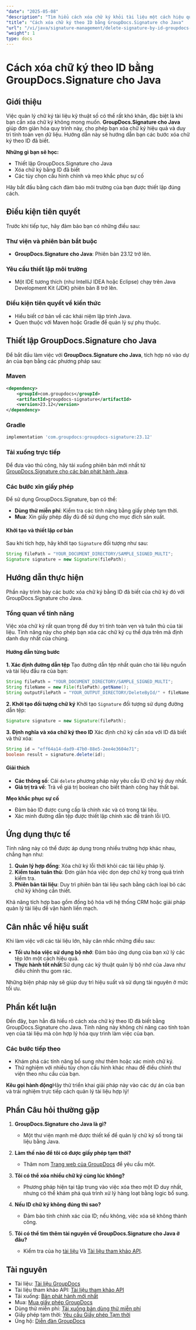 ```yaml
---
"date": "2025-05-08"
"description": "Tìm hiểu cách xóa chữ ký khỏi tài liệu một cách hiệu quả bằng GroupDocs.Signature cho Java. Hướng dẫn này bao gồm các bước thiết lập, xóa và mẹo khắc phục sự cố."
"title": "Cách xóa chữ ký theo ID bằng GroupDocs.Signature cho Java"
"url": "/vi/java/signature-management/delete-signature-by-id-groupdocs-signature-java/"
"weight": 1
type: docs
---
```

# Cách xóa chữ ký theo ID bằng GroupDocs.Signature cho Java

## Giới thiệu

Việc quản lý chữ ký tài liệu kỹ thuật số có thể rất khó khăn, đặc biệt là khi bạn cần xóa chữ ký không mong muốn. **GroupDocs.Signature cho Java** giúp đơn giản hóa quy trình này, cho phép bạn xóa chữ ký hiệu quả và duy trì tính toàn vẹn dữ liệu. Hướng dẫn này sẽ hướng dẫn bạn các bước xóa chữ ký theo ID đã biết.

**Những gì bạn sẽ học:**
- Thiết lập GroupDocs.Signature cho Java
- Xóa chữ ký bằng ID đã biết
- Các tùy chọn cấu hình chính và mẹo khắc phục sự cố

Hãy bắt đầu bằng cách đảm bảo môi trường của bạn được thiết lập đúng cách.

## Điều kiện tiên quyết

Trước khi tiếp tục, hãy đảm bảo bạn có những điều sau:

### Thư viện và phiên bản bắt buộc
- **GroupDocs.Signature cho Java**: Phiên bản 23.12 trở lên.

### Yêu cầu thiết lập môi trường
- Một IDE tương thích (như IntelliJ IDEA hoặc Eclipse) chạy trên Java Development Kit (JDK) phiên bản 8 trở lên.

### Điều kiện tiên quyết về kiến thức
- Hiểu biết cơ bản về các khái niệm lập trình Java.
- Quen thuộc với Maven hoặc Gradle để quản lý sự phụ thuộc.

## Thiết lập GroupDocs.Signature cho Java

Để bắt đầu làm việc với **GroupDocs.Signature cho Java**, tích hợp nó vào dự án của bạn bằng các phương pháp sau:

### Maven
```xml
<dependency>
    <groupId>com.groupdocs</groupId>
    <artifactId>groupdocs-signature</artifactId>
    <version>23.12</version>
</dependency>
```

### Gradle
```gradle
implementation 'com.groupdocs:groupdocs-signature:23.12'
```

### Tải xuống trực tiếp
Để đưa vào thủ công, hãy tải xuống phiên bản mới nhất từ [GroupDocs.Signature cho các bản phát hành Java](https://releases.groupdocs.com/signature/java/).

### Các bước xin giấy phép
Để sử dụng GroupDocs.Signature, bạn có thể:
- **Dùng thử miễn phí**: Kiểm tra các tính năng bằng giấy phép tạm thời.
- **Mua**: Xin giấy phép đầy đủ để sử dụng cho mục đích sản xuất.

#### Khởi tạo và thiết lập cơ bản
Sau khi tích hợp, hãy khởi tạo `Signature` đối tượng như sau:

```java
String filePath = "YOUR_DOCUMENT_DIRECTORY/SAMPLE_SIGNED_MULTI";
Signature signature = new Signature(filePath);
```

## Hướng dẫn thực hiện

Phần này trình bày các bước xóa chữ ký bằng ID đã biết của chữ ký đó với GroupDocs.Signature cho Java.

### Tổng quan về tính năng

Việc xóa chữ ký rất quan trọng để duy trì tính toàn vẹn và tuân thủ của tài liệu. Tính năng này cho phép bạn xóa các chữ ký cụ thể dựa trên mã định danh duy nhất của chúng.

#### Hướng dẫn từng bước

**1. Xác định đường dẫn tệp**
Tạo đường dẫn tệp nhất quán cho tài liệu nguồn và tài liệu đầu ra của bạn:

```java
String filePath = "YOUR_DOCUMENT_DIRECTORY/SAMPLE_SIGNED_MULTI";
String fileName = new File(filePath).getName();
String outputFilePath = "YOUR_OUTPUT_DIRECTORY/DeleteById/" + fileName;
```

**2. Khởi tạo đối tượng chữ ký**
Khởi tạo `Signature` đối tượng sử dụng đường dẫn tệp:

```java
Signature signature = new Signature(filePath);
```

**3. Định nghĩa và xóa chữ ký theo ID**
Xác định chữ ký cần xóa với ID đã biết và thử xóa:

```java
String id = "eff64a14-dad9-47b0-88e5-2ee4e3604e71";
boolean result = signature.delete(id);
```

#### Giải thích
- **Các thông số**: Cái `delete` phương pháp này yêu cầu ID chữ ký duy nhất.
- **Giá trị trả về**: Trả về giá trị boolean cho biết thành công hay thất bại.

**Mẹo khắc phục sự cố**
- Đảm bảo ID được cung cấp là chính xác và có trong tài liệu.
- Xác minh đường dẫn tệp được thiết lập chính xác để tránh lỗi I/O.

## Ứng dụng thực tế

Tính năng này có thể được áp dụng trong nhiều trường hợp khác nhau, chẳng hạn như:

1. **Quản lý hợp đồng**: Xóa chữ ký lỗi thời khỏi các tài liệu pháp lý.
2. **Kiểm toán tuân thủ**: Đơn giản hóa việc dọn dẹp chữ ký trong quá trình kiểm tra.
3. **Phiên bản tài liệu**: Duy trì phiên bản tài liệu sạch bằng cách loại bỏ các chữ ký không cần thiết.

Khả năng tích hợp bao gồm đồng bộ hóa với hệ thống CRM hoặc giải pháp quản lý tài liệu để vận hành liền mạch.

## Cân nhắc về hiệu suất

Khi làm việc với các tài liệu lớn, hãy cân nhắc những điều sau:
- **Tối ưu hóa việc sử dụng bộ nhớ**: Đảm bảo ứng dụng của bạn xử lý các tệp lớn một cách hiệu quả.
- **Thực hành tốt nhất**:Sử dụng các kỹ thuật quản lý bộ nhớ của Java như điều chỉnh thu gom rác.

Những biện pháp này sẽ giúp duy trì hiệu suất và sử dụng tài nguyên ở mức tối ưu.

## Phần kết luận

Đến đây, bạn hẳn đã hiểu rõ cách xóa chữ ký theo ID đã biết bằng GroupDocs.Signature cho Java. Tính năng này không chỉ nâng cao tính toàn vẹn của tài liệu mà còn hợp lý hóa quy trình làm việc của bạn.

### Các bước tiếp theo
- Khám phá các tính năng bổ sung như thêm hoặc xác minh chữ ký.
- Thử nghiệm với nhiều tùy chọn cấu hình khác nhau để điều chỉnh thư viện theo nhu cầu của bạn.

**Kêu gọi hành động**Hãy thử triển khai giải pháp này vào các dự án của bạn và trải nghiệm trực tiếp cách quản lý tài liệu hợp lý!

## Phần Câu hỏi thường gặp

1. **GroupDocs.Signature cho Java là gì?**
   - Một thư viện mạnh mẽ được thiết kế để quản lý chữ ký số trong tài liệu bằng Java.

2. **Làm thế nào để tôi có được giấy phép tạm thời?**
   - Thăm nom [Trang web của GroupDocs](https://purchase.groupdocs.com/temporary-license/) để yêu cầu một.

3. **Tôi có thể xóa nhiều chữ ký cùng lúc không?**
   - Phương pháp hiện tại tập trung vào việc xóa theo một ID duy nhất, nhưng có thể khám phá quá trình xử lý hàng loạt bằng logic bổ sung.

4. **Nếu ID chữ ký không đúng thì sao?**
   - Đảm bảo tính chính xác của ID; nếu không, việc xóa sẽ không thành công.

5. **Tôi có thể tìm thêm tài nguyên về GroupDocs.Signature cho Java ở đâu?**
   - Kiểm tra của họ [tài liệu](https://docs.groupdocs.com/signature/java/) Và [Tài liệu tham khảo API](https://reference.groupdocs.com/signature/java/).

## Tài nguyên
- Tài liệu: [Tài liệu GroupDocs](https://docs.groupdocs.com/signature/java/)
- Tài liệu tham khảo API: [Tài liệu tham khảo API](https://reference.groupdocs.com/signature/java/)
- Tải xuống: [Bản phát hành mới nhất](https://releases.groupdocs.com/signature/java/)
- Mua: [Mua giấy phép GroupDocs](https://purchase.groupdocs.com/buy)
- Dùng thử miễn phí: [Tải xuống bản dùng thử miễn phí](https://releases.groupdocs.com/signature/java/)
- Giấy phép tạm thời: [Yêu cầu Giấy phép Tạm thời](https://purchase.groupdocs.com/temporary-license/)
- Ủng hộ: [Diễn đàn GroupDocs](https://forum.groupdocs.com/c/signature/)